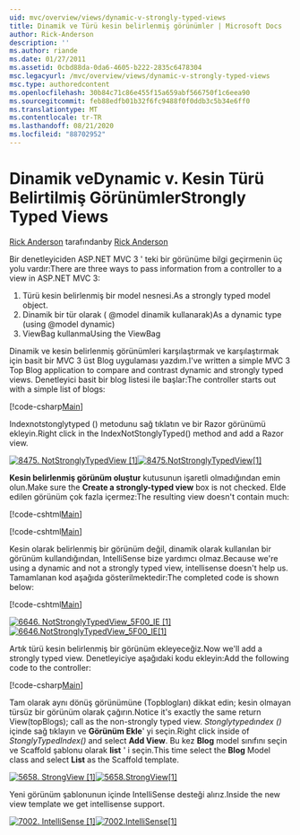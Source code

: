 ```yaml
---
uid: mvc/overview/views/dynamic-v-strongly-typed-views
title: Dinamik ve Türü kesin belirlenmiş görünümler | Microsoft Docs
author: Rick-Anderson
description: ''
ms.author: riande
ms.date: 01/27/2011
ms.assetid: 0cbd88da-0da6-4605-b222-2835c6478304
msc.legacyurl: /mvc/overview/views/dynamic-v-strongly-typed-views
msc.type: authoredcontent
ms.openlocfilehash: 30b84c71c86e455f15a659abf566750f1c6eea90
ms.sourcegitcommit: feb88edfb01b32f6fc9488f0f0ddb3c5b34e6ff0
ms.translationtype: MT
ms.contentlocale: tr-TR
ms.lasthandoff: 08/21/2020
ms.locfileid: "88702952"
---
```

# <a name="dynamic-v-strongly-typed-views"></a><span data-ttu-id="ab45f-103">Dinamik ve</span><span class="sxs-lookup"><span data-stu-id="ab45f-103">Dynamic v.</span></span> <span data-ttu-id="ab45f-104">Kesin Türü Belirtilmiş Görünümler</span><span class="sxs-lookup"><span data-stu-id="ab45f-104">Strongly Typed Views</span></span>

<span data-ttu-id="ab45f-105">[Rick Anderson](https://twitter.com/RickAndMSFT) tarafından</span><span class="sxs-lookup"><span data-stu-id="ab45f-105">by [Rick Anderson](https://twitter.com/RickAndMSFT)</span></span>

<span data-ttu-id="ab45f-106">Bir denetleyiciden ASP.NET MVC 3 ' teki bir görünüme bilgi geçirmenin üç yolu vardır:</span><span class="sxs-lookup"><span data-stu-id="ab45f-106">There are three ways to pass information from a controller to a view in ASP.NET MVC 3:</span></span>

1. <span data-ttu-id="ab45f-107">Türü kesin belirlenmiş bir model nesnesi.</span><span class="sxs-lookup"><span data-stu-id="ab45f-107">As a strongly typed model object.</span></span>
2. <span data-ttu-id="ab45f-108">Dinamik bir tür olarak ( @model dinamik kullanarak)</span><span class="sxs-lookup"><span data-stu-id="ab45f-108">As a dynamic type (using @model dynamic)</span></span>
3. <span data-ttu-id="ab45f-109">ViewBag kullanma</span><span class="sxs-lookup"><span data-stu-id="ab45f-109">Using the ViewBag</span></span>

<span data-ttu-id="ab45f-110">Dinamik ve kesin belirlenmiş görünümleri karşılaştırmak ve karşılaştırmak için basit bir MVC 3 üst Blog uygulaması yazdım.</span><span class="sxs-lookup"><span data-stu-id="ab45f-110">I've written a simple MVC 3 Top Blog application to compare and contrast dynamic and strongly typed views.</span></span> <span data-ttu-id="ab45f-111">Denetleyici basit bir blog listesi ile başlar:</span><span class="sxs-lookup"><span data-stu-id="ab45f-111">The controller starts out with a simple list of blogs:</span></span>

[!code-csharp[Main](dynamic-v-strongly-typed-views/samples/sample1.cs)]

<span data-ttu-id="ab45f-112">Indexnotstonglytyped () metodunu sağ tıklatın ve bir Razor görünümü ekleyin.</span><span class="sxs-lookup"><span data-stu-id="ab45f-112">Right click in the IndexNotStonglyTyped() method and add a Razor view.</span></span>

<span data-ttu-id="ab45f-113">[![8475. NotStronglyTypedView [1]](dynamic-v-strongly-typed-views/_static/image2.png)](dynamic-v-strongly-typed-views/_static/image1.png)</span><span class="sxs-lookup"><span data-stu-id="ab45f-113">[![8475.NotStronglyTypedView[1]](dynamic-v-strongly-typed-views/_static/image2.png)](dynamic-v-strongly-typed-views/_static/image1.png)</span></span>

<span data-ttu-id="ab45f-114">**Kesin belirlenmiş görünüm oluştur** kutusunun işaretli olmadığından emin olun.</span><span class="sxs-lookup"><span data-stu-id="ab45f-114">Make sure the **Create a strongly-typed view** box is not checked.</span></span> <span data-ttu-id="ab45f-115">Elde edilen görünüm çok fazla içermez:</span><span class="sxs-lookup"><span data-stu-id="ab45f-115">The resulting view doesn't contain much:</span></span>

[!code-cshtml[Main](dynamic-v-strongly-typed-views/samples/sample2.cshtml)]

[!code-cshtml[Main](dynamic-v-strongly-typed-views/samples/sample3.cshtml)]

<span data-ttu-id="ab45f-116">Kesin olarak belirlenmiş bir görünüm değil, dinamik olarak kullanılan bir görünüm kullandığından, IntelliSense bize yardımcı olmaz.</span><span class="sxs-lookup"><span data-stu-id="ab45f-116">Because we're using a dynamic and not a strongly typed view, intellisense doesn't help us.</span></span> <span data-ttu-id="ab45f-117">Tamamlanan kod aşağıda gösterilmektedir:</span><span class="sxs-lookup"><span data-stu-id="ab45f-117">The completed code is shown below:</span></span>

[!code-cshtml[Main](dynamic-v-strongly-typed-views/samples/sample4.cshtml)]

<span data-ttu-id="ab45f-118">[![6646. NotStronglyTypedView_5F00_IE [1]](dynamic-v-strongly-typed-views/_static/image4.png)](dynamic-v-strongly-typed-views/_static/image3.png)</span><span class="sxs-lookup"><span data-stu-id="ab45f-118">[![6646.NotStronglyTypedView_5F00_IE[1]](dynamic-v-strongly-typed-views/_static/image4.png)](dynamic-v-strongly-typed-views/_static/image3.png)</span></span>

<span data-ttu-id="ab45f-119">Artık türü kesin belirlenmiş bir görünüm ekleyeceğiz.</span><span class="sxs-lookup"><span data-stu-id="ab45f-119">Now we'll add a strongly typed view.</span></span> <span data-ttu-id="ab45f-120">Denetleyiciye aşağıdaki kodu ekleyin:</span><span class="sxs-lookup"><span data-stu-id="ab45f-120">Add the following code to the controller:</span></span>

[!code-csharp[Main](dynamic-v-strongly-typed-views/samples/sample5.cs)]

<span data-ttu-id="ab45f-121">Tam olarak aynı dönüş görünümüne (Topblogları) dikkat edin; kesin olmayan türsüz bir görünüm olarak çağırın.</span><span class="sxs-lookup"><span data-stu-id="ab45f-121">Notice it's exactly the same return View(topBlogs); call as the non-strongly typed view.</span></span> <span data-ttu-id="ab45f-122">*Stonglytypedındex ()* içinde sağ tıklayın ve **Görünüm Ekle**' yi seçin.</span><span class="sxs-lookup"><span data-stu-id="ab45f-122">Right click inside of *StonglyTypedIndex()* and select **Add View**.</span></span> <span data-ttu-id="ab45f-123">Bu kez **Blog** model sınıfını seçin ve Scaffold şablonu olarak **list** ' i seçin.</span><span class="sxs-lookup"><span data-stu-id="ab45f-123">This time select the **Blog** Model class and select **List** as the Scaffold template.</span></span>

<span data-ttu-id="ab45f-124">[![5658. StrongView [1]](dynamic-v-strongly-typed-views/_static/image6.png)](dynamic-v-strongly-typed-views/_static/image5.png)</span><span class="sxs-lookup"><span data-stu-id="ab45f-124">[![5658.StrongView[1]](dynamic-v-strongly-typed-views/_static/image6.png)](dynamic-v-strongly-typed-views/_static/image5.png)</span></span>

<span data-ttu-id="ab45f-125">Yeni görünüm şablonunun içinde IntelliSense desteği alırız.</span><span class="sxs-lookup"><span data-stu-id="ab45f-125">Inside the new view template we get intellisense support.</span></span>

<span data-ttu-id="ab45f-126">[![7002. IntelliSense [1]](dynamic-v-strongly-typed-views/_static/image8.png)](dynamic-v-strongly-typed-views/_static/image7.png)</span><span class="sxs-lookup"><span data-stu-id="ab45f-126">[![7002.IntelliSense[1]](dynamic-v-strongly-typed-views/_static/image8.png)](dynamic-v-strongly-typed-views/_static/image7.png)</span></span>
